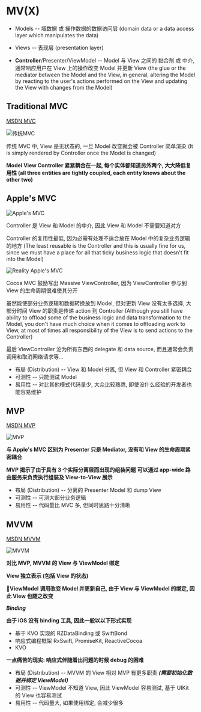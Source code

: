 
# MV(X)

+ Models -- 域数据 或 操作数据的数据访问层 (domain data or a data access layer which manipulates the data)

+ Views -- 表现层 (presentation layer)

+ **Controller**/Presenter/ViewModel -- Model 与 View 之间的 黏合剂 或 中介, 通常响应用户在 View 上的操作改变 Model 并更新 View (the glue or the mediator between the Model and the View, in general, altering the Model by reacting to the user's actions performed on the View and updating the View with changes from the Model)

## Traditional MVC

[MSDN MVC](https://docs.microsoft.com/en-us/previous-versions/msp-n-p/ff649643(v=pandp.10))

![传统MVC](https://img-blog.csdn.net/20151216120808604)

传统 MVC 中, View 是无状态的, 一旦 Model 改变就会被 Controller 简单渲染 (It is simply rendered by Controller once the Model is changed)

**Model View Controller 紧紧耦合在一起, 每个实体都知道另外两个, 大大降低复用性 (all three entities are tightly coupled, each entity knows about the other two)**

## Apple's MVC

![Apple's MVC](https://img-blog.csdn.net/20151216120942714)

Controller 是 View 和 Model 的中介, 因此 View 和 Model 不需要知道对方

Controller 的复用性最低, 因为必需有处理不适合放在 Model 中的复杂业务逻辑的地方 (The least reusable is the Controller and this is usually fine for us, since we must have a place for all that ticky business logic that doesn't fit into the Model)

![Reality Apple's MVC](https://img-blog.csdn.net/20151216141217806)

Cocoa MVC 鼓励写出 Massive ViewController, 因为 ViewController 参与到 View 的生命周期很难使其分开

虽然能使部分业务逻辑和数据转换放到 Model, 但对更新 View 没有太多选择, 大部分时间 View 的职责是传递 action 到 Controller (Although you still have ability to offload some of the business logic and data transformation to the Model, you don't have much choice when it comes to offloading work to View, at most of times all responsibility of the View is to send actions to the Controller)

最后 ViewController 沦为所有东西的 delegate 和 data source, 而且通常会负责调用和取消网络请求等...

+ 布局 (Distribution) -- View 和 Model 分离, 但 View 和 Controller 紧密耦合
+ 可测性 -- 只能测试 Model
+ 易用性 -- 对比其他模式代码量少, 大众比较熟悉, 即使没什么经验的开发者也能容易维护

## MVP

[MSDN MVP](https://docs.microsoft.com/en-us/previous-versions/msp-n-p/ff649571(v=pandp.10))

![MVP](https://img-blog.csdn.net/20151216141519450)

**与 Apple's MVC 区别为 Presenter 只是 Mediator, 没有和 View 的生命周期紧密耦合**

**MVP 揭示了由于具有 3 个实际分离层而出现的组装问题**
**可以通过 app-wide 路由服务来负责执行组装及 View-to-View 展示**

+ 布局 (Distribution) -- 分离的 Presenter Model 和 dump View
+ 可测性 -- 可测大部分业务逻辑
+ 易用性 -- 代码量比 MVC 多, 但同时思路十分清晰

## MVVM

[MSDN MVVM](https://docs.microsoft.com/en-us/previous-versions/msp-n-p/hh848246(v=pandp.10)#MVVMPattern)

![MVVM](https://img-blog.csdn.net/20151216142000760)

**对比 MVP, MVVM 的 View 与 ViewModel 绑定**

**View 独立表示 (包括 View 的状态)**

**ViewModel 调用改变 Model 并更新自己, 由于 View 与 ViewModel 的绑定, 因此 View 也随之改变**

***Binding***

**由于 iOS 没有 binding 工具, 因此一般以以下形式实现**

+ 基于 KVO 实现的 RZDataBinding 或 SwiftBond
+ 响应式编程框架 RxSwift, PromiseKit, ReactiveCocoa
+ KVO

**一点痛苦的现实: 响应式伴随着出问题的时候 debug 的困难**

+ 布局 (Distribution) -- MVVM 的 View 相对 MVP 有更多职责 ***(需要初始化数据并绑定 ViewModel)***
+ 可测性 -- ViewModel 不知道 View, 因此 ViewModel 容易测试, 基于 UIKit 的 View 也容易测试
+ 易用性 -- 代码量大, 如果使用绑定, 会减少很多